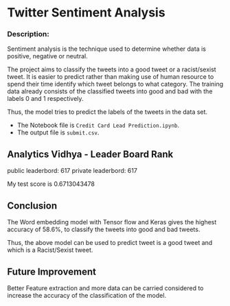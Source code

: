 # Twitter Sentiment Analysis

### Description:
Sentiment analysis is the technique used to determine whether data is positive, negative or neutral.

The project aims to classify the tweets into a good tweet or a racist/sexist tweet. It is easier to predict rather than making use of human resource to spend their time identify which tweet belongs to what category. The training data already consists of the classified tweets into good and bad with the labels 0 and 1 respectively.

Thus, the model tries to predict the labels of the tweets in the data set. 

- The Notebook file is `Credit Card Lead Prediction.ipynb`.
- The output file is `submit.csv`.


## Analytics Vidhya - Leader Board Rank
public leaderbord: 617
private leaderbord: 617

My test score is 	0.6713043478 

## Conclusion

The Word embedding model with Tensor flow and Keras gives the highest accuracy of 58.6%, to classify the tweets into good and bad tweets.

Thus, the above model can be used to predict tweet is a good tweet and which is a Racist/Sexist tweet. 
  
## Future Improvement

Better Feature extraction and more data can be carried considered to increase the accuracy of the classification of the model.

  
